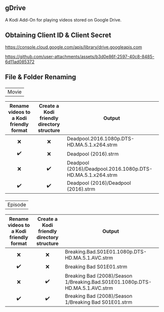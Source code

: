 ## gDrive
A Kodi Add-On for playing videos stored on Google Drive.

## Obtaining Client ID & Client Secret
https://console.cloud.google.com/apis/library/drive.googleapis.com

https://github.com/user-attachments/assets/b3d0e86f-2597-40c8-8485-6d11ad085372

## File & Folder Renaming
### <table><tr><td>Movie</td></tr></table>
| Rename videos to a Kodi friendly format | Create a Kodi friendly directory structure | Output |
| :-------------------------------------: | :----------------------------------------: | ------ |
| ❌ | ❌ | Deadpool.2016.1080p.DTS-HD.MA.5.1.x264.strm                                        |
| ✔️ | ❌ | Deadpool (2016).strm                                                               |
| ❌ | ✔️ | Deadpool (2016)/Deadpool.2016.1080p.DTS-HD.MA.5.1.x264.strm                        |
| ✔️ | ✔️ | Deadpool (2016)/Deadpool (2016).strm                                               |
### <table><tr><td>Episode</td></tr></table>
| Rename videos to a Kodi friendly format | Create a Kodi friendly directory structure | Output |
| :-------------------------------------: | :----------------------------------------: | ------ |
| ❌ | ❌ | Breaking.Bad.S01E01.1080p.DTS-HD.MA.5.1.AVC.strm                                   |
| ✔️ | ❌ | Breaking Bad S01E01.strm                                                           |
| ❌ | ✔️ | Breaking Bad (2008)/Season 1/Breaking.Bad.S01E01.1080p.DTS-HD.MA.5.1.AVC.strm      |
| ✔️ | ✔️ | Breaking Bad (2008)/Season 1/Breaking Bad S01E01.strm                              |
